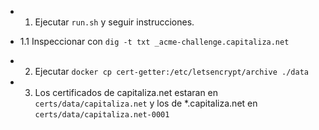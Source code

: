 
- 1. Ejecutar ```run.sh``` y seguir instrucciones.

- 1.1 Inspeccionar con ``` dig -t txt _acme-challenge.capitaliza.net ```

- 2. Ejecutar ```docker cp cert-getter:/etc/letsencrypt/archive ./data```

- 3. Los certificados de capitaliza.net estaran en `certs/data/capitaliza.net` y los de *.capitaliza.net en `certs/data/capitaliza.net-0001`